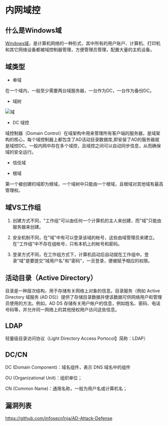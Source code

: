 # 内网域控

## 什么是Windows域
[Windows域](https://docs.microsoft.com/en-us/windows-server/identity/ad-ds/get-started/virtual-dc/active-directory-domain-services-overview)，是计算机网络的一种形式，其中所有的用户账户、计算机、打印机和其它网络设备都被域控制器管理，方便管理员管理，配置大量的主机设备。

## 域类型
* 单域

在一个域内，一般至少需要两台域服务器，一台作为DC，一台作为备份DC。

* 域树

![域](/imgs/web/inner/domain/domain-forest.png)

* DC 域控

域控制器（Domain Control）在域架构中用来管理所有客户端的服务器，是域架构的核心，每个域控制器上都包含了AD活动目录数据库,即安装了AD的服务器就是域控DC。一般内网中存在多个域控，且域控之间可以自动同步信息，从而确保域的安全运行。

* 信任域

* 根域

第一个被创建的域即为根域，一个域树中只能由一个根域，且根域对其他域有最高管理权。

## 域VS工作组
1. 创建方式不同，"工作组"可以由任何一个计算机的主人来创建，而"域"只能由服务器来创建。

2. 安全机制不同，在"域"中有可以登录该域的帐号，这些由域管理员来建立。在"工作组"中不存在组帐号，只有本机上的帐号和密码。

3. 登录方式不同，在工作组方式下，计算机启动后自动就在工作组中。登录"域"是要提交"域用户名"和"密码"，一旦登录，便被赋予相应的权限。

## 活动目录（Active Directory）
目录是一种层次结构，用于存储有关网络上对象的信息。目录服务（例如 Active Directory 域服务 (AD DS)）提供了存储目录数据并使该数据可供网络用户和管理员使用的方法。例如，AD DS 存储有关用户帐户的信息，例如姓名、密码、电话号码等，并允许同一网络上的其他授权用户访问这些信息。



## LDAP
轻量级目录访问协议（Light Directory Access Portocol】简称：LDAP）

## DC/CN
DC (Domain Component)：域名组件，表示 DNS 域名中的组件

OU (Organizational Unit)：组织单位；

CN (Common Name)：通用名称，一般为用户名或计算机名；



## 漏洞列表

https://github.com/infosecn1nja/AD-Attack-Defense